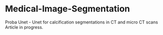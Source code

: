 # Medical-Image-Segmentation
Proba Unet - Unet for calcification segmentations in CT and micro CT scans
Article in progress. 
